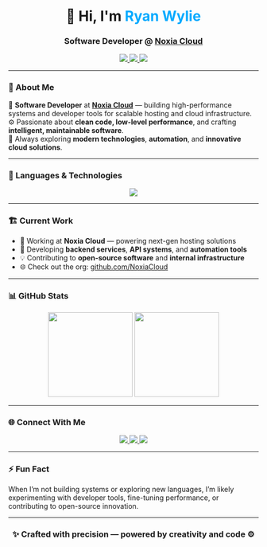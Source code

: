 <!-- 💼 GitHub Profile README for Ryan Wylie -->

<h1 align="center">👋 Hi, I'm <span style="color:#00aaff;">Ryan Wylie</span></h1>
<h3 align="center">Software Developer @ <a href="https://noxia.cloud" target="_blank">Noxia Cloud</a></h3>

<p align="center">
  <a href="https://github.com/NoxiaCloud">
    <img src="https://img.shields.io/badge/Noxia_Cloud-%2300aaff.svg?style=for-the-badge&logo=cloudflare&logoColor=white" />
  </a>
  <a href="mailto:Ryan.Wylie@noxia.cloud">
    <img src="https://img.shields.io/badge/Contact%20Me-0078D4?style=for-the-badge&logo=gmail&logoColor=white" />
  </a>
  <a href="https://github.com/ryan-wylie">
    <img src="https://img.shields.io/github/followers/ryanwylie?label=Follow&style=for-the-badge" />
  </a>
</p>

---

### 🧠 About Me

💼 **Software Developer** at [**Noxia Cloud**](https://noxia.cloud) — building high-performance systems and developer tools for scalable hosting and cloud infrastructure.  
⚙️ Passionate about **clean code, low-level performance**, and crafting **intelligent, maintainable software**.  
🚀 Always exploring **modern technologies**, **automation**, and **innovative cloud solutions**.

---

### 🧩 Languages & Technologies

<p align="center">
  <img src="https://skillicons.dev/icons?i=python,lua,js,ts,html,css,cpp,cs,c,rust,bash,git,docker,linux,vscode,react,nodejs" />
</p>

---

### 🏗️ Current Work

- 🔭 Working at **Noxia Cloud** — powering next-gen hosting solutions  
- 🧩 Developing **backend services**, **API systems**, and **automation tools**  
- 💡 Contributing to **open-source software** and **internal infrastructure**  
- 🌐 Check out the org: [github.com/NoxiaCloud](https://github.com/NoxiaCloud)

---

### 📊 GitHub Stats

<p align="center">
  <img height="170em" src="https://github-readme-stats.vercel.app/api?username=ryan-wylie&show_icons=true&theme=github_dark&hide_border=true&include_all_commits=true" />
  <img height="170em" src="https://github-readme-stats.vercel.app/api/top-langs/?username=ryan-wylie&layout=compact&theme=github_dark&hide_border=true" />
</p>

---

### 🌐 Connect With Me

<p align="center">
  <a href="https://noxia.cloud" target="_blank">
    <img src="https://img.shields.io/badge/Website-0A66C2?style=for-the-badge&logo=Google-chrome&logoColor=white" />
  </a>
  <a href="https://github.com/ryan-wylie" target="_blank">
    <img src="https://img.shields.io/badge/GitHub-171515?style=for-the-badge&logo=github&logoColor=white" />
  </a>
  <a href="mailto:Ryan.Wylie@noxia.cloud" target="_blank">
    <img src="https://img.shields.io/badge/Email-0078D4?style=for-the-badge&logo=gmail&logoColor=white" />
  </a>
</p>

---

### ⚡ Fun Fact
When I’m not building systems or exploring new languages, I’m likely experimenting with developer tools, fine-tuning performance, or contributing to open-source innovation.

---

<h3 align="center">✨ Crafted with precision — powered by creativity and code ⚙️</h3>

